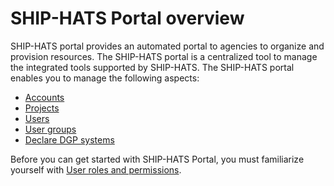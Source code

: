 # SHIP-HATS Portal overview

SHIP-HATS portal provides an automated portal to agencies to organize and provision resources. The SHIP-HATS portal is a centralized tool to manage the integrated tools supported by SHIP-HATS. The SHIP-HATS portal enables you to manage the following aspects:
    
- [Accounts](manage-account)
- [Projects](manage-projects)
- [Users](manage-users)
- [User groups](manage-user-groups)
- [Declare DGP systems](declare-dgp-systems)

Before you can get started with SHIP-HATS Portal, you must familiarize yourself with [User roles and permissions](user-roles-and-permissions).

